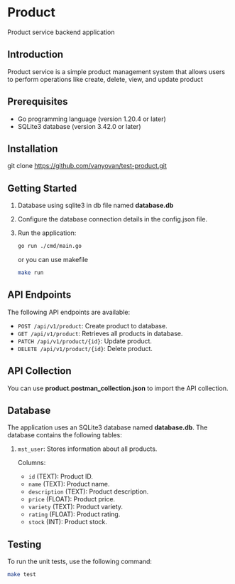 # Product
Product service backend application

## Introduction

Product service is a simple product management system that allows users to perform operations like create, delete, view, and update product

## Prerequisites

- Go programming language (version 1.20.4 or later)
- SQLite3 database (version 3.42.0 or later)

## Installation

git clone https://github.com/vanyovan/test-product.git

## Getting Started

1. Database using sqlite3 in db file named **database.db**

2. Configure the database connection details in the config.json file.

3. Run the application:
   ```bash
   go run ./cmd/main.go
   ```
   
   or you can use makefile
   ```bash
   make run
   ```
   
## API Endpoints

The following API endpoints are available:

- `POST /api/v1/product`: Create product to database.
- `GET /api/v1/product`: Retrieves all products in database.
- `PATCH /api/v1/product/{id}`: Update product.
- `DELETE /api/v1/product/{id}`: Delete product.

## API Collection
You can use **product.postman_collection.json** to import the API collection.

## Database

The application uses an SQLite3 database named **database.db**. The database contains the following tables:

1. `mst_user`: Stores information about all products.

   Columns:
   - `id` (TEXT): Product ID.
   - `name` (TEXT): Product name.
   - `description` (TEXT): Product description.
   - `price` (FLOAT): Product price.
   - `variety` (TEXT): Product variety.
   - `rating` (FLOAT): Product rating.
   - `stock` (INT): Product stock.


## Testing

To run the unit tests, use the following command:

```bash
make test
```

